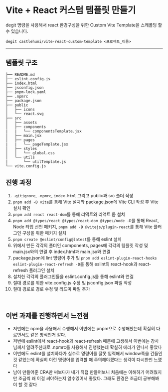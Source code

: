 # Vite + React 커스텀 템플릿 만들기

degit 명령을 사용해서 react 환경구성을 위한 Custom Vite Template을 스캐폴딩 할 수 있습니다.

```
degit castlehuni/vite-react-custom-template <프로젝트_이름>
```

<hr>

## 템플릿 구조

```
├── README.md
├── eslint.config.js
├── index.html
├── jsconfig.json
├── pnpm-lock.yaml
├── .npmrc
├── package.json
├── public
│   ├── icons
│   └── react.svg
├── src
│   ├── assets
│   ├── components
|   |   └── componentsTemplate.jsx
│   ├── main.jsx
│   ├── pages
|   |   └── pageTemplate.jsx
│   ├── styles
│   │   └── global.css
│   └── utils
|       └── utilTemplate.js
└── vite.config.js
```

## 진행 과정

1. `.gitignore`, `.npmrc`, `index.html` 그리고 public과 src 폴더 작성
2. `pnpm add -D vite`를 통해 Vite 설치와 package.json에 Vite CLI 작성 후 Vite 설치 확인
3. `pnpm add react react-dom`를 통해 리액트와 리액트 돔 설치
4. `pnpm add @types/react @types/react-dom @types/node -D`를 통해 React, Node 타입 선언 패키지, `pnpm add -D @vitejs/plugin-react`를 통해 Vite 플러그인 구성을 위한 패키지 설치
5. `pnpm create @eslint/config@latest`를 통해 eslint 설치
6. 위에서 만든 각각의 폴더인 components, pages에 각각의 템플릿 작성 및 main.jsx와의 연결 후 index.html과 main.jsx와 연결
7. package.json에 lint 명령어 추가 및 `pnpm add eslint-plugin-react-hooks eslint-plugin-react-refresh -D`를 통해 eslint의 react-hook과 react-refresh 플러그인 설치
8. 설치한 각각의 플러그인들을 eslint.config.js를 통해 eslint와 연결
9. 절대 경로를 위한 vite.config.js 수정 및 jsconfig.json 파일 작성
10. 절대 경로로 경로 수정 및 리드미 파일 추가

<br>

## 이번 과제를 진행하면서 느낀점

- 저번에는 npm을 사용해서 수행해서 이번에는 pnpm으로 수행해봤는데 확실히 다르면서도 같은 방식인거 같다.
- 저번에 eslint에서 react-hook과 react-refresh 때문에 고생해서 이번에는 강사님께서 알려주신대로 .npmrc를 사용해서 진행했는데 확실히 에러가 안나서 좋았다
- 이번에도 eslint를 설치하다가 실수로 명령어를 잘못 입력해서 window쪽을 건들인것 같았는데 확실히 이런 명령어를 입력할 때 주의해야겠다는 생각이 다시한번 느꼈다
- 남이 만들어준 CRA만 써보다가 내가 직접 만들어보니 처음에는 이해하기 어려웠지만 조금씩 왜 이걸 써야하는지 알수있어서 좋았다. 그래도 환경은 조금더 공부해봐야 할 것 같다

